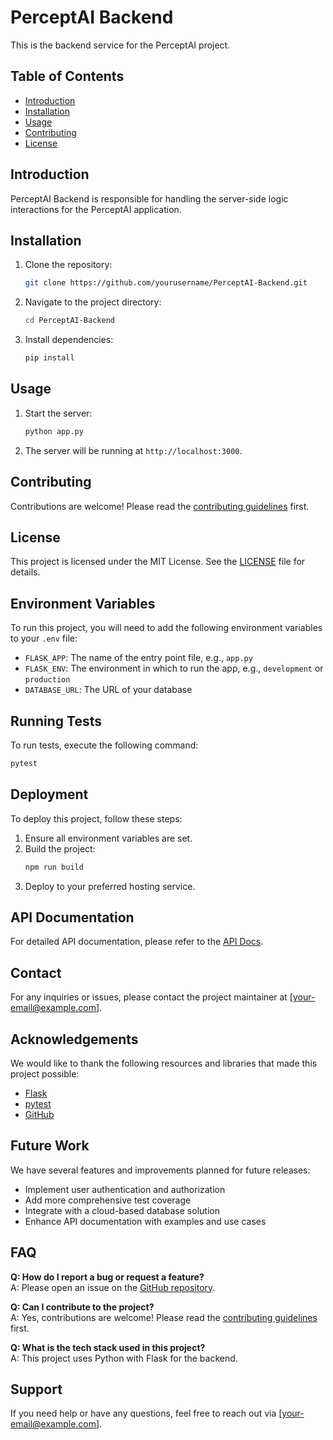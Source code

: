 # PerceptAI Backend

This is the backend service for the PerceptAI project.

## Table of Contents

- [Introduction](#introduction)
- [Installation](#installation)
- [Usage](#usage)
- [Contributing](#contributing)
- [License](#license)

## Introduction

PerceptAI Backend is responsible for handling the server-side logic interactions for the PerceptAI application.

## Installation

1. Clone the repository:
    ```sh
    git clone https://github.com/yourusername/PerceptAI-Backend.git
    ```
2. Navigate to the project directory:
    ```sh
    cd PerceptAI-Backend
    ```
3. Install dependencies:
    ```sh
    pip install
    ```

## Usage

1. Start the server:
    ```sh
    python app.py
    ```
2. The server will be running at `http://localhost:3000`.

## Contributing

Contributions are welcome! Please read the [contributing guidelines](CONTRIBUTING.md) first.

## License

This project is licensed under the MIT License. See the [LICENSE](LICENSE) file for details.

## Environment Variables

To run this project, you will need to add the following environment variables to your `.env` file:

- `FLASK_APP`: The name of the entry point file, e.g., `app.py`
- `FLASK_ENV`: The environment in which to run the app, e.g., `development` or `production`
- `DATABASE_URL`: The URL of your database

## Running Tests

To run tests, execute the following command:

```sh
pytest
```

## Deployment

To deploy this project, follow these steps:

1. Ensure all environment variables are set.
2. Build the project:
    ```sh
    npm run build
    ```
3. Deploy to your preferred hosting service.
## API Documentation

For detailed API documentation, please refer to the [API Docs](API_DOCS.md).

## Contact

For any inquiries or issues, please contact the project maintainer at [your-email@example.com].

## Acknowledgements

We would like to thank the following resources and libraries that made this project possible:

- [Flask](https://flask.palletsprojects.com/)
- [pytest](https://docs.pytest.org/)
- [GitHub](https://github.com/)

## Future Work

We have several features and improvements planned for future releases:

- Implement user authentication and authorization
- Add more comprehensive test coverage
- Integrate with a cloud-based database solution
- Enhance API documentation with examples and use cases

## FAQ

**Q: How do I report a bug or request a feature?**  
A: Please open an issue on the [GitHub repository](https://github.com/yourusername/PerceptAI-Backend/issues).

**Q: Can I contribute to the project?**  
A: Yes, contributions are welcome! Please read the [contributing guidelines](CONTRIBUTING.md) first.

**Q: What is the tech stack used in this project?**  
A: This project uses Python with Flask for the backend.

## Support

If you need help or have any questions, feel free to reach out via [your-email@example.com].

































